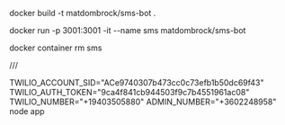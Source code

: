 docker build -t matdombrock/sms-bot .

docker run -p 3001:3001 -it --name sms matdombrock/sms-bot

docker container rm sms


///

TWILIO_ACCOUNT_SID="ACe9740307b473cc0c73efb1b50dc69f43" TWILIO_AUTH_TOKEN="9ca4f841cb944503f9c7b4551961ac08" TWILIO_NUMBER="+19403505880" ADMIN_NUMBER="+3602248958" node app